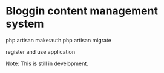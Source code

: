 # Bloggin content management system
php artisan make:auth
php artisan migrate

register and use application

Note: This is still in development.
